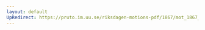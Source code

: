 ```yaml
---
layout: default
UpRedirect: https://pruto.im.uu.se/riksdagen-motions-pdf/1867/mot_1867__ak__83.pdf
---
```

